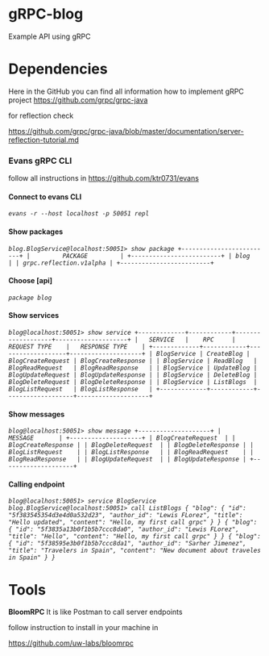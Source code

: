 # gRPC-blog

Example API using gRPC

# Dependencies

Here in the GitHub you can find all information how to implement gRPC project
https://github.com/grpc/grpc-java

for reflection check 

https://github.com/grpc/grpc-java/blob/master/documentation/server-reflection-tutorial.md

### Evans gRPC CLI 

follow all instructions in https://github.com/ktr0731/evans

#### Connect to evans CLI

_`evans -r --host localhost -p 50051 repl`_

#### Show packages

_`blog.BlogService@localhost:50051> show package
 +-------------------------+
 |         PACKAGE         |
 +-------------------------+
 | blog                    |
 | grpc.reflection.v1alpha |
 +-------------------------+
 `_
 
#### Choose [api]
 
_`package blog`_

#### Show services
_`
blog@localhost:50051> show service
+-------------+------------+-------------------+--------------------+
|   SERVICE   |    RPC     |   REQUEST TYPE    |   RESPONSE TYPE    |
+-------------+------------+-------------------+--------------------+
| BlogService | CreateBlog | BlogCreateRequest | BlogCreateResponse |
| BlogService | ReadBlog   | BlogReadRequest   | BlogReadResponse   |
| BlogService | UpdateBlog | BlogUpdateRequest | BlogUpdateResponse |
| BlogService | DeleteBlog | BlogDeleteRequest | BlogDeleteResponse |
| BlogService | ListBlogs  | BlogListRequest   | BlogListResponse   |
+-------------+------------+-------------------+--------------------+
`_

#### Show messages
_`
blog@localhost:50051> show message
+--------------------+
|      MESSAGE       |
+--------------------+
| BlogCreateRequest  |
| BlogCreateResponse |
| BlogDeleteRequest  |
| BlogDeleteResponse |
| BlogListRequest    |
| BlogListResponse   |
| BlogReadRequest    |
| BlogReadResponse   |
| BlogUpdateRequest  |
| BlogUpdateResponse |
+--------------------+
`_

#### Calling endpoint 

_`blog@localhost:50051> service BlogService
blog.BlogService@localhost:50051> call ListBlogs
{
  "blog": {
    "id": "5f383545354d3e4d0a532d23",
    "author_id": "Lewis FLorez",
    "title": "Hello updated",
    "content": "Hello, my first call grpc"
  }
}
{
  "blog": {
    "id": "5f3835a13b0f1b5b7ccc8da0",
    "author_id": "Lewis FLorez",
    "title": "Hello",
    "content": "Hello, my first call grpc"
  }
}
{
  "blog": {
    "id": "5f38595e3b0f1b5b7ccc8da1",
    "author_id": "Sarher Jimenez",
    "title": "Travelers in Spain",
    "content": "New document about traveles in Spain"
  }
}`_

# Tools

**BloomRPC**
It is like Postman to call server endpoints

follow instruction to install in your machine in

https://github.com/uw-labs/bloomrpc



